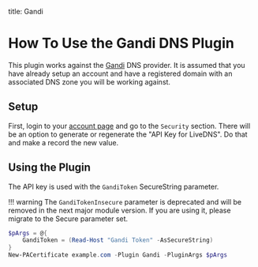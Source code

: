 title: Gandi

# How To Use the Gandi DNS Plugin

This plugin works against the [Gandi](https://www.gandi.net) DNS provider. It is assumed that you have already setup an account and have a registered domain with an associated DNS zone you will be working against.

## Setup

First, login to your [account page](https://account.gandi.net) and go to the `Security` section. There will be an option to generate or regenerate the "API Key for LiveDNS". Do that and make a record the new value.

## Using the Plugin

The API key is used with the `GandiToken` SecureString parameter.

!!! warning
    The `GandiTokenInsecure` parameter is deprecated and will be removed in the next major module version. If you are using it, please migrate to the Secure parameter set.

```powershell
$pArgs = @{
    GandiToken = (Read-Host "Gandi Token" -AsSecureString)
}
New-PACertificate example.com -Plugin Gandi -PluginArgs $pArgs
```
